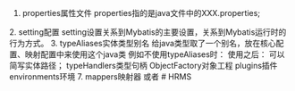 1. properties属性文件
properties指的是java文件中的XXX.properties;
<properties resource='XXX.properties路径'>
    <property name='xxx' value=${}></property>
    <property name='xxx' value="${}"></property>
</properties>
2. setting配置
setting设置关系到Mybatis的主要设置，关系到Mybatis运行时的行为方式。
3. typeAliases实体类型别名
给java类型取了一个别名，放在核心配置、映射配置中来使用这个java类 例如不使用typeAliases时：
<update  id="" parameterType="com.model.entity"></update>
使用之后：
<typeAliases >
    <typeAlias alias="Entity" type="com.model.Entity"/>  
</typeAliases>
<update  id="" parameterType="Entity"></update>
可以简写实体路径；
typeHandlers类型句柄
ObjectFactory对象工程
plugins插件
environments环境
7. mappers映射器
<mappers>  
    <mapper resource="com/yu/res/UserMapper.xml" />  
</mappers>
或者
<mapper namespace="com.dao.EmployeeDao">
</mapper># HRMS
